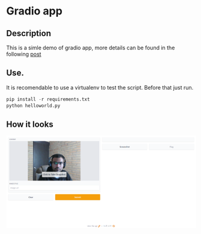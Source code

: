 # Gradio app

## Description

This is a simle demo of gradio app, more details can be found in the following [post](https://manuel-gilm.medium.com/build-and-deploy-machine-learning-apps-with-gradio-the-easiest-way-to-create-a-web-user-interface-6f5219025da3)

## Use.

It is recomendable to use a virtualenv to test the script. Before that just run.

```python
pip install -r requirements.txt
python helloworld.py
```
## How it looks

![gradio](gradio_presentation.png)

